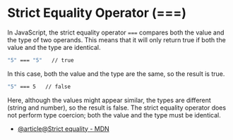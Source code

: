 # Strict Equality Operator (===)
In JavaScript, the strict equality operator `===` compares both the value and the type of two operands. This means that it will only return true if both the value and the type are identical.
```sh
"5" === "5"   // true
```
In this case, both the value and the type are the same, so the result is true.
```sh
"5" === 5   // false
```
Here, although the values might appear similar, the types are different (string and number), so the result is false. The strict equality operator does not perform type coercion; both the value and the type must be identical.

- [@article@Strict equality - MDN](https://developer.mozilla.org/en-US/docs/Web/JavaScript/Reference/Operators/Strict_equality)
